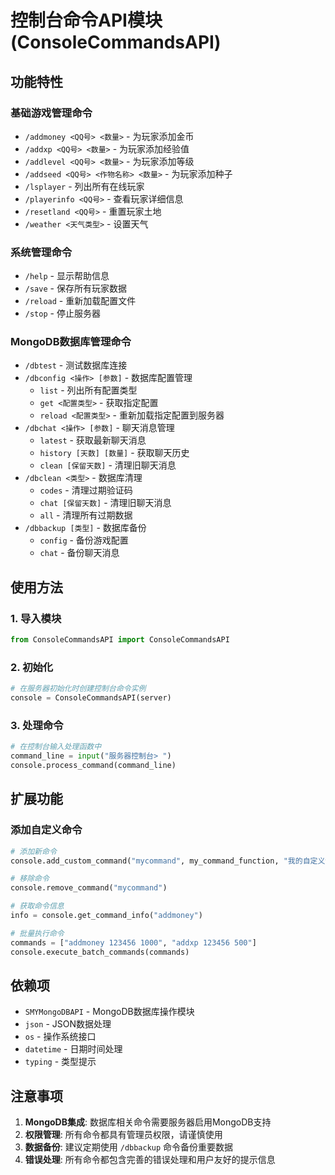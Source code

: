 # 控制台命令API模块 (ConsoleCommandsAPI)

## 功能特性

### 基础游戏管理命令
- `/addmoney <QQ号> <数量>` - 为玩家添加金币
- `/addxp <QQ号> <数量>` - 为玩家添加经验值
- `/addlevel <QQ号> <数量>` - 为玩家添加等级
- `/addseed <QQ号> <作物名称> <数量>` - 为玩家添加种子
- `/lsplayer` - 列出所有在线玩家
- `/playerinfo <QQ号>` - 查看玩家详细信息
- `/resetland <QQ号>` - 重置玩家土地
- `/weather <天气类型>` - 设置天气

### 系统管理命令
- `/help` - 显示帮助信息
- `/save` - 保存所有玩家数据
- `/reload` - 重新加载配置文件
- `/stop` - 停止服务器

### MongoDB数据库管理命令
- `/dbtest` - 测试数据库连接
- `/dbconfig <操作> [参数]` - 数据库配置管理
  - `list` - 列出所有配置类型
  - `get <配置类型>` - 获取指定配置
  - `reload <配置类型>` - 重新加载指定配置到服务器
- `/dbchat <操作> [参数]` - 聊天消息管理
  - `latest` - 获取最新聊天消息
  - `history [天数] [数量]` - 获取聊天历史
  - `clean [保留天数]` - 清理旧聊天消息
- `/dbclean <类型>` - 数据库清理
  - `codes` - 清理过期验证码
  - `chat [保留天数]` - 清理旧聊天消息
  - `all` - 清理所有过期数据
- `/dbbackup [类型]` - 数据库备份
  - `config` - 备份游戏配置
  - `chat` - 备份聊天消息

## 使用方法

### 1. 导入模块
```python
from ConsoleCommandsAPI import ConsoleCommandsAPI
```

### 2. 初始化
```python
# 在服务器初始化时创建控制台命令实例
console = ConsoleCommandsAPI(server)
```

### 3. 处理命令
```python
# 在控制台输入处理函数中
command_line = input("服务器控制台> ")
console.process_command(command_line)
```

## 扩展功能

### 添加自定义命令
```python
# 添加新命令
console.add_custom_command("mycommand", my_command_function, "我的自定义命令")

# 移除命令
console.remove_command("mycommand")

# 获取命令信息
info = console.get_command_info("addmoney")

# 批量执行命令
commands = ["addmoney 123456 1000", "addxp 123456 500"]
console.execute_batch_commands(commands)
```

## 依赖项

- `SMYMongoDBAPI` - MongoDB数据库操作模块
- `json` - JSON数据处理
- `os` - 操作系统接口
- `datetime` - 日期时间处理
- `typing` - 类型提示

## 注意事项

1. **MongoDB集成**: 数据库相关命令需要服务器启用MongoDB支持
2. **权限管理**: 所有命令都具有管理员权限，请谨慎使用
3. **数据备份**: 建议定期使用 `/dbbackup` 命令备份重要数据
4. **错误处理**: 所有命令都包含完善的错误处理和用户友好的提示信息
